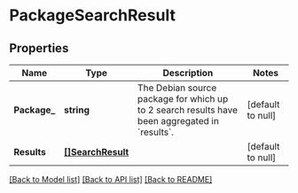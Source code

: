 # PackageSearchResult

## Properties
Name | Type | Description | Notes
------------ | ------------- | ------------- | -------------
**Package_** | **string** | The Debian source package for which up to 2 search results have been aggregated in &#x60;results&#x60;. | [default to null]
**Results** | [**[]SearchResult**](SearchResult.md) |  | [default to null]

[[Back to Model list]](../README.md#documentation-for-models) [[Back to API list]](../README.md#documentation-for-api-endpoints) [[Back to README]](../README.md)


